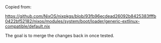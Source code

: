 Copied from:

https://github.com/NixOS/nixpkgs/blob/93fb96ecdead26092b8425383fffb0422bf52182/nixos/modules/system/boot/loader/generic-extlinux-compatible/default.nix

The goal is to merge the changes back in once tested.